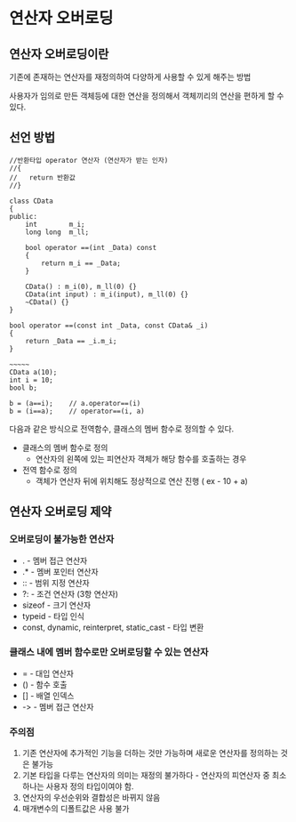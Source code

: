 # 연산자 오버로딩
## 연산자 오버로딩이란
기존에 존재하는 연산자를 재정의하여 다양하게 사용할 수 있게 해주는 방법

사용자가 임의로 만든 객체등에 대한 연산을 정의해서 객체끼리의 연산을 편하게 할 수 있다.

## 선언 방법
```
//반환타입 operator 연산자 (연산자가 받는 인자)
//{
//   return 반환값
//}

class CData
{
public:
    int        m_i;
    long long  m_ll;

    bool operator ==(int _Data) const
    {
        return m_i == _Data;
    }

    CData() : m_i(0), m_ll(0) {}
    CData(int input) : m_i(input), m_ll(0) {}
    ~CData() {}
}

bool operator ==(const int _Data, const CData& _i)
{
    return _Data == _i.m_i;
}

~~~~~
CData a(10);
int i = 10;
bool b;

b = (a==i);    // a.operator==(i)
b = (i==a);    // operator==(i, a)
```
다음과 같은 방식으로 전역함수, 클래스의 멤버 함수로 정의할 수 있다.

- 클래스의 멤버 함수로 정의
    - 연산자의 왼쪽에 있는 피연산자 객체가 해당 함수를 호출하는 경우
- 전역 함수로 정의
    - 객체가 연산자 뒤에 위치해도 정상적으로 연산 진행 ( ex - 10 + a)
 
## 연산자 오버로딩 제약
### 오버로딩이 불가능한 연산자
- . - 멤버 접근 연산자
-  .* - 멤버 포인터 연산자
- :: - 범위 지정 연산자
- ?: - 조건 연산자 (3항 연산자)
- sizeof - 크기 연산자
- typeid - 타입 인식
- const, dynamic, reinterpret, static_cast - 타입 변환

### 클래스 내에 멤버 함수로만 오버로딩할 수 있는 연산자
- = - 대입 연산자
- () - 함수 호출
- [] - 배열 인덱스
- -> - 멤버 접근 연산자

### 주의점
1. 기존 연산자에 추가적인 기능을 더하는 것만 가능하며 새로운 연산자를 정의하는 것은 불가능
2. 기본 타입을 다루는 연산자의 의미는 재정의 불가하다 - 연산자의 피연산자 중 최소 하나는 사용자 정의 타입이여야 함.
3. 연산자의 우선순위와 결합성은 바뀌지 않음
4. 매개변수의 디폴트값은 사용 불가
